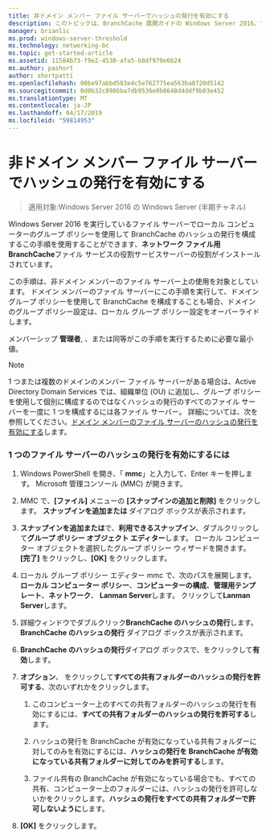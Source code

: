 ```yaml
---
title: 非ドメイン メンバー ファイル サーバーでハッシュの発行を有効にする
description: このトピックは、BranchCache 展開ガイドの Windows Server 2016、ブランチ オフィスに WAN 帯域幅使用量を最適化するために分散され、ホスト型キャッシュ モードで BranchCache を展開する方法を示しますの一部
manager: brianlic
ms.prod: windows-server-threshold
ms.technology: networking-bc
ms.topic: get-started-article
ms.assetid: 11584b73-f9e2-4530-afa5-b8df970e6b24
ms.author: pashort
author: shortpatti
ms.openlocfilehash: 00be97abbd583e4c5e762775ea563ba0720d5142
ms.sourcegitcommit: 0d0b32c8986ba7db9536e0b8648d4ddf9b03e452
ms.translationtype: MT
ms.contentlocale: ja-JP
ms.lasthandoff: 04/17/2019
ms.locfileid: "59814953"
---
```

# <a name="enable-hash-publication-for-non-domain-member-file-servers"></a>非ドメイン メンバー ファイル サーバーでハッシュの発行を有効にする

>適用対象:Windows Server 2016 の Windows Server (半期チャネル)

Windows Server 2016 を実行しているファイル サーバーでローカル コンピューターのグループ ポリシーを使用して BranchCache のハッシュの発行を構成するこの手順を使用することができます、**ネットワーク ファイル用 BranchCache**ファイル サービスの役割サービスサーバーの役割がインストールされています。  
  
この手順は、非ドメイン メンバーのファイル サーバー上の使用を対象としています。 ドメイン メンバーのファイル サーバーにこの手順を実行して、ドメイン グループ ポリシーを使用して BranchCache を構成することも場合、ドメインのグループ ポリシー設定は、ローカル グループ ポリシー設定をオーバーライドします。  
  
メンバーシップ **管理者**, 、または同等がこの手順を実行するために必要な最小値。  
  
> [!NOTE]  
> 1 つまたは複数のドメインのメンバー ファイル サーバーがある場合は、Active Directory Domain Services では、組織単位 (OU) に追加し、グループ ポリシーを使用して個別に構成するのではなくハッシュの発行のすべてのファイル サーバーを一度に 1 つを構成するには各ファイル サーバー。 詳細については、次を参照してください。[ドメイン メンバーのファイル サーバーのハッシュの発行を有効にする](../../branchcache/deploy/Enable-Hash-Publication-for-Domain-Member-File-Servers.md)します。  
  
### <a name="to-enable-hash-publication-for-one-file-server"></a>1 つのファイル サーバーのハッシュの発行を有効にするには  
  
1.  Windows PowerShell を開き、「 **mmc**」と入力して、Enter キーを押します。 Microsoft 管理コンソール (MMC) が開きます。  
  
2.  MMC で、**[ファイル]** メニューの **[スナップインの追加と削除]** をクリックします。 **スナップインを追加または** ダイアログ ボックスが表示されます。  
  
3.  **スナップインを追加または**で、**利用できるスナップイン**、ダブルクリックして**グループ ポリシー オブジェクト エディター**します。 ローカル コンピューター オブジェクトを選択したグループ ポリシー ウィザードを開きます。 **[完了]** をクリックし、**[OK]** をクリックします。  
  
4.  ローカル グループ ポリシー エディター mmc で、次のパスを展開します。**ローカル コンピューター ポリシー**、**コンピューターの構成**、**管理用テンプレート**、**ネットワーク**、 **Lanman Server**します。 クリックして**Lanman Server**します。  
  
5.  詳細ウィンドウでダブルクリック**BranchCache のハッシュの発行**します。 **BranchCache のハッシュの発行** ダイアログ ボックスが表示されます。  
  
6.  **BranchCache のハッシュの発行**ダイアログ ボックスで、をクリックして**有効**します。  
  
7.  **オプション**、 をクリックして**すべての共有フォルダーのハッシュの発行を許可する**、次のいずれかをクリックします。  
  
    1.  このコンピューター上のすべての共有フォルダーのハッシュの発行を有効にするには、**すべての共有フォルダーのハッシュの発行を許可する**します。  
  
    2.  ハッシュの発行を BranchCache が有効になっている共有フォルダーに対してのみを有効にするには、**ハッシュの発行を BranchCache が有効になっている共有フォルダーに対してのみを許可する**します。  
  
    3.  ファイル共有の BranchCache が有効になっている場合でも、すべての共有、コンピューター上のフォルダーには、ハッシュの発行を許可しないかをクリックします。**ハッシュの発行をすべての共有フォルダーで許可しないように**します。  
  
8.  **[OK]** をクリックします。  
  


